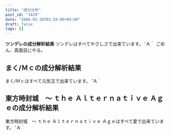 ```yaml
---
title: "成分分析"
post_id: "3429"
date: "2006-03-28T01:58:00+09:00"
draft: false
tags: []
---
```



**ツンデレの成分解析結果** ツンデレはすべてやさしさで出来ています。 'Ａ｀ ごめん、真面目にやる。
## まく/Ｍｃの成分解析結果
まく/Ｍｃはすべて元気玉で出来ています。 'Ａ｀
## 東方時封城　～ ｔｈｅ Ａｌｔｅｒｎａｔｉｖｅ Ａｇｅの成分解析結果
東方時封城　～ ｔｈｅ Ａｌｔｅｒｎａｔｉｖｅ Ａｇｅはすべて愛で出来ています。 'Ａ｀
